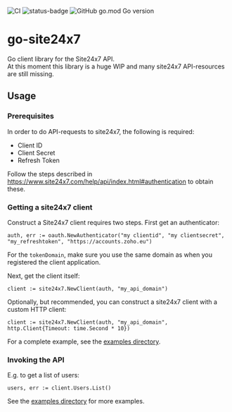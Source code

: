 ![CI](https://github.com/jseris/go-site24x7/workflows/CI/badge.svg) ![status-badge](https://goreportcard.com/badge/github.com/jseris/go-site24x7) ![GitHub go.mod Go version](https://img.shields.io/github/go-mod/go-version/jseris/go-site24x7)

# go-site24x7
Go client library for the Site24x7 API.  
At this moment this library is a huge WIP and many site24x7 API-resources are still missing. 
  
## Usage
### Prerequisites
In order to do API-requests to site24x7, the following is required:
* Client ID
* Client Secret
* Refresh Token

Follow the steps described in https://www.site24x7.com/help/api/index.html#authentication to obtain these.  

### Getting a site24x7 client
Construct a Site24x7 client requires two steps. 
First get an authenticator:  
  
    auth, err := oauth.NewAuthenticator("my clientid", "my clientsecret", "my_refreshtoken", "https://accounts.zoho.eu")  
   
For the `tokenDomain`, make sure you use the same domain as when you registered the client application.  
  
Next, get the client itself:  
  
    client := site24x7.NewClient(auth, "my_api_domain")  
  
Optionally, but recommended, you can construct a site24x7 client with a custom HTTP client:  
  
    client := site24x7.NewClient(auth, "my_api_domain", http.Client{Timeout: time.Second * 10})  
  
For a complete example, see the [examples directory](https://github.com/jseris/go-site24x7/tree/master/examples).  
  
### Invoking the API
E.g. to get a list of users:  
  
    users, err := client.Users.List()  

See the [examples directory](https://github.com/jseris/go-site24x7/tree/master/examples) for more examples.  




